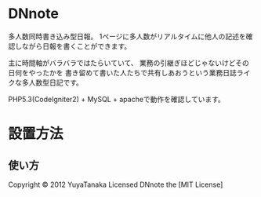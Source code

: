 DNnote
=======

多人数同時書き込み型日報。
1ページに多人数がリアルタイムに他人の記述を確認しながら日報を書くことができます。

主に時間軸がバラバラではたらいていて、
業務の引継ぎほどじゃないけどその日何をやったかを
書き留めて書いた人たちで共有しあおうという業務日誌ライクな多人数型日記です。

PHP5.3(CodeIgniter2) + MySQL + apacheで動作を確認しています。


設置方法
=================



使い方
------

Copyright &copy; 2012 YuyaTanaka
Licensed DNnote the [MIT License]
 
[CodeIgniter]: http://codeigniter.jp/

